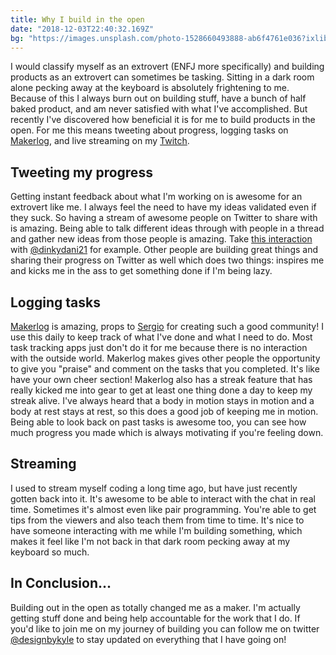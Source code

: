 ```yaml
---
title: Why I build in the open
date: "2018-12-03T22:40:32.169Z"
bg: "https://images.unsplash.com/photo-1528660493888-ab6f4761e036?ixlib=rb-1.2.1&auto=format&fit=crop&w=634&q=80https://images.unsplash.com/photo-1489389944381-3471b5b30f04?ixlib=rb-0.3.5&ixid=eyJhcHBfaWQiOjEyMDd9&s=4868cc90c3c515fb1316574d9aff1640&auto=format&fit=crop&w=1350&q=80"
---
```


I would classify myself as an extrovert (ENFJ more specifically) and building products as an extrovert can sometimes be tasking. Sitting in a dark room alone pecking away at the keyboard is absolutely frightening to me. Because of this I always burn out on building stuff, have a bunch of half baked product, and am never satisfied with what I've accomplished. But recently I've discovered how beneficial it is for me to build products in the open. For me this means tweeting about progress, logging tasks on [Makerlog](https://getmakerlog.com), and live streaming on my [Twitch](https://twitch.tv/kylemcd27). 

## Tweeting my progress
Getting instant feedback about what I'm working on is awesome for an extrovert like me. I always feel the need to have my ideas validated even if they suck. So having a stream of awesome people on Twitter to share with is amazing. Being able to talk different ideas through with people in a thread and gather new ideas from those people is amazing. Take [this interaction](https://twitter.com/dinkydani21/status/1069360199100768258) with [@dinkydani21](https://twitter.com/dinkydani21) for example. Other people are building great things and sharing their progress on Twitter as well which does two things: inspires me and kicks me in the ass to get something done if I'm being lazy.

## Logging tasks
[Makerlog](https://getmakerlog.com) is amazing, props to [Sergio](https://twitter.com/matteing) for creating such a good community! I use this daily to keep track of what I've done and what I need to do. Most task tracking apps just don't do it for me because there is no interaction with the outside world. Makerlog makes gives other people the opportunity to give you "praise" and comment on the tasks that you completed. It's like have your own cheer section! Makerlog also has a streak feature that has really kicked me into gear to get at least one thing done a day to keep my streak alive. I've always heard that a body in motion stays in motion and a body at rest stays at rest, so this does a good job of keeping me in motion. Being able to look back on past tasks is awesome too, you can see how much progress you made which is always motivating if you're feeling down.

## Streaming
I used to stream myself coding a long time ago, but have just recently gotten back into it. It's awesome to be able to interact with the chat in real time. Sometimes it's almost even like pair programming. You're able to get tips from the viewers and also teach them from time to time. It's nice to have someone interacting with me while I'm building something, which makes it feel like I'm not back in that dark room pecking away at my keyboard so much. 

## In Conclusion...
Building out in the open as totally changed me as a maker. I'm actually getting stuff done and being help accountable for the work that I do. If you'd like to join me on my journey of building you can follow me on twitter [@designbykyle](https://twitter.com/designbykyle) to stay updated on everything that I have going on!